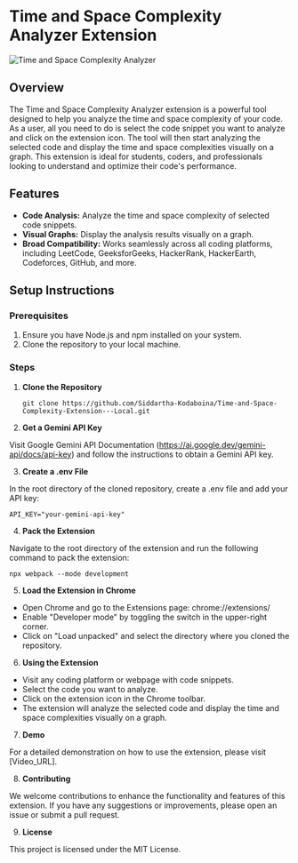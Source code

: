 # Time and Space Complexity Analyzer Extension

![Time and Space Complexity Analyzer](./images/space-time-image.png)

## Overview

The Time and Space Complexity Analyzer extension is a powerful tool designed to help you analyze the time and space complexity of your code. As a user, all you need to do is select the code snippet you want to analyze and click on the extension icon. The tool will then start analyzing the selected code and display the time and space complexities visually on a graph. This extension is ideal for students, coders, and professionals looking to understand and optimize their code's performance.

## Features

- **Code Analysis:** Analyze the time and space complexity of selected code snippets.
- **Visual Graphs:** Display the analysis results visually on a graph.
- **Broad Compatibility:** Works seamlessly across all coding platforms, including LeetCode, GeeksforGeeks, HackerRank, HackerEarth, Codeforces, GitHub, and more.

## Setup Instructions

### Prerequisites

1. Ensure you have Node.js and npm installed on your system.
2. Clone the repository to your local machine.

### Steps

1. **Clone the Repository**

   ```
   git clone https://github.com/Siddartha-Kodaboina/Time-and-Space-Complexity-Extension---Local.git
   ```

2. **Get a Gemini API Key**

Visit Google Gemini API Documentation (https://ai.google.dev/gemini-api/docs/api-key) and follow the instructions to obtain a Gemini API key.

3. **Create a .env File**

In the root directory of the cloned repository, create a .env file and add your API key:

```
API_KEY="your-gemini-api-key"
```

4. **Pack the Extension**

Navigate to the root directory of the extension and run the following command to pack the extension:

```
npx webpack --mode development
```

5. **Load the Extension in Chrome**

- Open Chrome and go to the Extensions page: chrome://extensions/
- Enable "Developer mode" by toggling the switch in the upper-right corner.
- Click on "Load unpacked" and select the directory where you cloned the repository.

6. **Using the Extension**

- Visit any coding platform or webpage with code snippets.
- Select the code you want to analyze.
- Click on the extension icon in the Chrome toolbar.
- The extension will analyze the selected code and display the time and space complexities visually on a graph.

7. **Demo**

For a detailed demonstration on how to use the extension, please visit [Video_URL].

8. **Contributing**

We welcome contributions to enhance the functionality and features of this extension. If you have any suggestions or improvements, please open an issue or submit a pull request.

9. **License**

This project is licensed under the MIT License.

